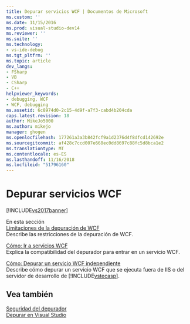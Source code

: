 ```yaml
---
title: Depurar servicios WCF | Documentos de Microsoft
ms.custom: ''
ms.date: 11/15/2016
ms.prod: visual-studio-dev14
ms.reviewer: ''
ms.suite: ''
ms.technology:
- vs-ide-debug
ms.tgt_pltfrm: ''
ms.topic: article
dev_langs:
- FSharp
- VB
- CSharp
- C++
helpviewer_keywords:
- debugging, WCF
- WCF, debugging
ms.assetid: 6c8974d0-2c15-4d9f-a7f3-cabd4b204cda
caps.latest.revision: 18
author: MikeJo5000
ms.author: mikejo
manager: ghogen
ms.openlocfilehash: 177261a3a3b842fcf9a1d2376d4f8dfcd142692e
ms.sourcegitcommit: af428c7ccd007e668ec0dd8697c88fc5d8bca1e2
ms.translationtype: MT
ms.contentlocale: es-ES
ms.lasthandoff: 11/16/2018
ms.locfileid: "51796160"
---
```

# <a name="debugging-wcf-services"></a>Depurar servicios WCF
[!INCLUDE[vs2017banner](../includes/vs2017banner.md)]

En esta sección  
 [Limitaciones de la depuración de WCF](../debugger/limitations-on-wcf-debugging.md)  
 Describe las restricciones de la depuración de WCF.  
  
 [Cómo: Ir a servicios WCF](../debugger/how-to-step-into-wcf-services.md)  
 Explica la compatibilidad del depurador para entrar en un servicio WCF.  
  
 [Cómo: Depurar un servicio WCF independiente](../debugger/how-to-debug-a-self-hosted-wcf-service.md)  
 Describe cómo depurar un servicio WCF que se ejecuta fuera de IIS o del servidor de desarrollo de [!INCLUDE[vstecasp](../includes/vstecasp-md.md)].  
  
## <a name="see-also"></a>Vea también  
 [Seguridad del depurador](../debugger/debugger-security.md)   
 [Depurar en Visual Studio](../debugger/debugging-in-visual-studio.md)



